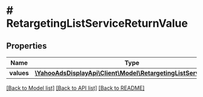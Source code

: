 # # RetargetingListServiceReturnValue

## Properties

Name | Type | Description | Notes
------------ | ------------- | ------------- | -------------
**values** | [**\YahooAdsDisplayApi\Client\Model\RetargetingListServiceValue[]**](RetargetingListServiceValue.md) |  | [optional]

[[Back to Model list]](../../README.md#models) [[Back to API list]](../../README.md#endpoints) [[Back to README]](../../README.md)
